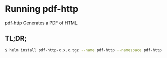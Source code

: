 # Running pdf-http

[pdf-http](https://hub.docker.com/r/openlabs/docker-wkhtmltopdf-aas/) Generates a PDF of HTML.

## TL;DR;

```bash
$ helm install pdf-http-x.x.x.tgz --name pdf-http --namespace pdf-http
```
